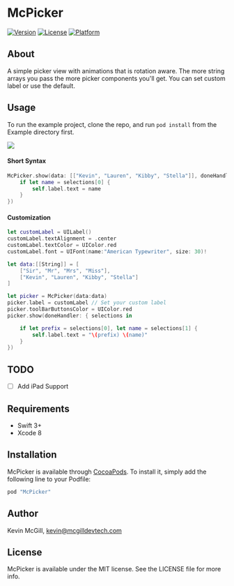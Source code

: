 # McPicker

[![Version](https://img.shields.io/cocoapods/v/McPicker.svg?style=flat)](http://cocoapods.org/pods/McPicker)
[![License](https://img.shields.io/cocoapods/l/McPicker.svg?style=flat)](http://cocoapods.org/pods/McPicker)
[![Platform](https://img.shields.io/cocoapods/p/McPicker.svg?style=flat)](http://cocoapods.org/pods/McPicker)

## About
A simple picker view with animations that is rotation aware. The more string arrays you pass the more picker components you'll get. You can set custom label or use the default.

## Usage
To run the example project, clone the repo, and run `pod install` from the Example directory first.

![](https://media.giphy.com/media/3o7btPtqG1YMn2fP5S/giphy.gif)

#### Short Syntax
```swift
McPicker.show(data: [["Kevin", "Lauren", "Kibby", "Stella"]], doneHandler: { selections in
    if let name = selections[0] {
        self.label.text = name
    }
})
```
#### Customization
```swift
let customLabel = UILabel()
customLabel.textAlignment = .center
customLabel.textColor = UIColor.red
customLabel.font = UIFont(name:"American Typewriter", size: 30)!

let data:[[String]] = [
    ["Sir", "Mr", "Mrs", "Miss"],
    ["Kevin", "Lauren", "Kibby", "Stella"]
]

let picker = McPicker(data:data)
picker.label = customLabel // Set your custom label
picker.toolBarButtonsColor = UIColor.red
picker.show(doneHandler: { selections in

    if let prefix = selections[0], let name = selections[1] {
        self.label.text = "\(prefix) \(name)"
    }
})
```

## TODO
- [ ] Add iPad Support

## Requirements
- Swift 3+
- Xcode 8

## Installation

McPicker is available through [CocoaPods](http://cocoapods.org). To install
it, simply add the following line to your Podfile:

```ruby
pod "McPicker"
```

## Author

Kevin McGill, kevin@mcgilldevtech.com

## License

McPicker is available under the MIT license. See the LICENSE file for more info.
